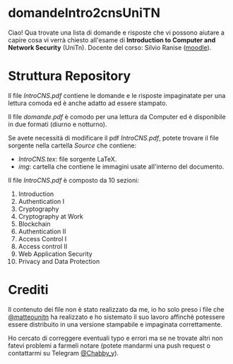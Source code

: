 # domandeIntro2cnsUniTN
Ciao! Qua trovate una lista di domande e risposte che vi possono aiutare a capire cosa vi verrà chiesto all'esame di **Introduction to Computer and Network Security** (UniTn).
Docente del corso: Silvio Ranise ([moodle](https://didatticaonline.unitn.it/dol/enrol/index.php?id=32301)).

# Struttura Repository
Il file _IntroCNS.pdf_ contiene le domande e le risposte impaginatate per una lettura comoda ed è anche adatto ad essere stampato.

Il file _domande.pdf_ è comodo per una lettura da Computer ed è disponibile in due formati (diurno e notturno).

Se avete necessità di modificare il pdf _IntroCNS.pdf_, potete trovare il file sorgente nella cartella *Source* che contiene:
- _IntroCNS.tex_: file sorgente LaTeX.
- _img_: cartella che contiene le immagini usate all'interno del documento.

Il file _IntroCNS.pdf_ è composto da 10 sezioni:
1. Introduction
2. Authentication I
3. Cryptography
4. Cryptography at Work
5. Blockchain
6. Authentication II
7. Access Control I
8. Access control II
9. Web Application Security
10. Privacy and Data Protection

# Crediti
Il contenuto dei file non è stato realizzato da me, io ho solo preso i file che [@matteounitn](https://github.com/matteounitn) ha realizzato e ho sistemato il suo lavoro affinchè potessere essere distribuito in una versione stampabile e impaginata correttamente.

Ho cercato di correggere eventuali typo e errori ma se ne trovate altri non fatevi problemi a farmeli notare (potete mandarmi una push request o contattarmi su Telegram [@Chabby_y](https://t.me/Chabby_y)).
